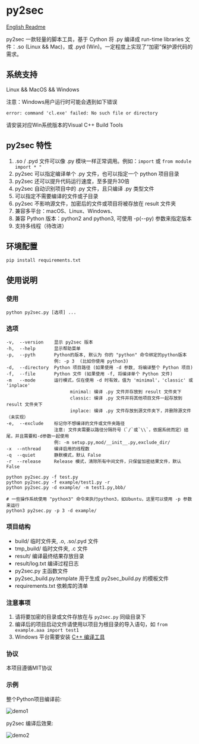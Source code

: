 # py2sec

[English Readme](https://github.com/cckuailong/py2sec/blob/master/README_en.md)

py2sec 一款轻量的脚本工具，基于 Cython 将 .py 编译成 run-time libraries 文件：.so (Linux && Mac)，或 .pyd (Win)。一定程度上实现了“加密”保护源代码的需求。

## 系统支持

Linux && MacOS && Windows

注意：Windows用户运行时可能会遇到如下错误

```
error: command 'cl.exe' failed: No such file or directory
```

请安装对应Win系统版本的Visual C++ Build Tools

## py2sec 特性

1. .so / .pyd 文件可以像 .py 模块一样正常调用。例如：`import` 或 `from module import * "`
2. py2sec 可以指定编译单个 .py 文件，也可以指定一个 python 项目目录
3. py2sec 还可以提升代码运行速度，至多提升30倍
4. py2sec 自动识别项目中的 .py 文件，且只编译 .py 类型文件
5. 可以指定不需要编译的文件或子目录
6. py2sec 不影响源文件，加密后的文件或项目将被存放在 result 文件夹
7. 兼容多平台：macOS、Linux、Windows、
8. 兼容 Python 版本：python2 and python3, 可使用 -p(--py) 参数来指定版本
9. 支持多线程（待改进）

## 环境配置

```
pip install requirements.txt
```

## 使用说明

### 使用

```
python py2sec.py [选项] ...
```

### 选项

```
-v,  --version    显示 py2sec 版本
-h,  --help       显示帮助菜单
-p,  --pyth       Python的版本, 默认为 你的 "python" 命令绑定的python版本
                  例: -p 3  (比如你使用 python3)
-d,  --directory  Python 项目路径 (如果使用 -d 参数, 将编译整个 Python 项目)
-f,  --file       Python 文件 (如果使用 -f, 将编译单个 Python 文件)
-m   --mode       运行模式，仅在使用 -d 时有效，值为 'minimal'，'classic' 或 'inplace'
                        minimal: 编译 .py 文件并存放到 result 文件夹下
                        classic: 编译 .py 文件并将其他项目文件一起存放到 result 文件夹下
                        inplace: 编译 .py 文件存放到源文件夹下，并删除源文件（未实现）
-e,  --exclude    标记你不想编译的文件或文件夹路径
                  注意: 文件夹需要以路径分隔符号（`/`或`\\`，依据系统而定）结尾，并且需要和-d参数一起使用 
                  例: -m setup.py,mod/__init__.py,exclude_dir/
-x  --nthread     编译启用的线程数
-q  --quiet       静默模式，默认 False
-r  --release     Release 模式，清除所有中间文件，只保留加密结果文件，默认False
```

```
python py2sec.py -f test.py
python py2sec.py -f example/test1.py -r
python py2sec.py -d example/ -m test1.py,bbb/

# 一些操作系统使用 "python3" 命令来执行python3，如Ubuntu，这里可以使用 -p 参数来运行
python3 py2sec.py -p 3 -d example/
```

### 项目结构

- build/                    临时文件夹, .o, .so/.pyd 文件
- tmp_build/                临时文件夹, .c 文件
- result/                   编译最终结果存放目录
- result/log.txt            编译过程日志
- py2sec.py                 主函数文件
- py2sec_build.py.template  用于生成 py2sec_build.py 的模板文件
- requirements.txt          依赖库的清单

### 注意事项
1. 请将要加密的目录或文件存放在与 `py2sec.py` 同级目录下
2. 编译后的项目启动文件请使用以项目为根目录的导入语句，如 `from example.aaa import test1`
3. Windows 平台需要安装 [C++ 编译工具](https://visualstudio.microsoft.com/zh-hans/visual-cpp-build-tools/)

### 协议

本项目遵循MIT协议

### 示例

整个Python项目编译前:

![demo1](img/1.png)

py2sec 编译后效果:

![demo2](img/2.png)
